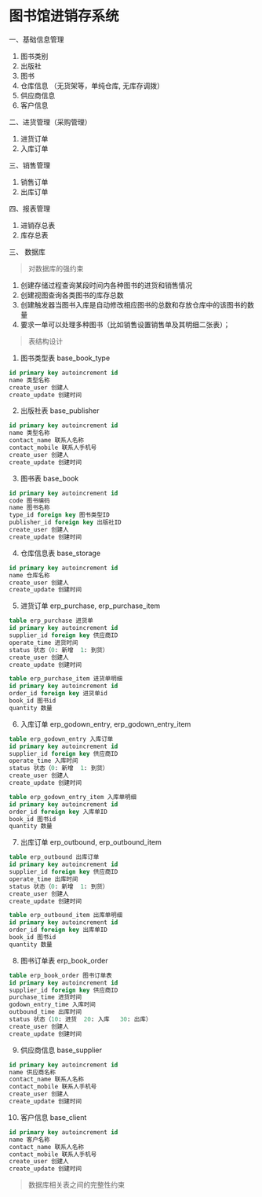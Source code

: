 # 图书馆进销存系统

一、基础信息管理

1. 图书类别
2. 出版社
3. 图书
4. 仓库信息 （无货架等，单纯仓库, 无库存调拨）
5. 供应商信息
6. 客户信息

二、进货管理（采购管理）
1. 进货订单
2. 入库订单

三、销售管理
1. 销售订单
2. 出库订单

四、报表管理
1. 进销存总表
2. 库存总表


三、 数据库

> 对数据库的强约束

1. 创建存储过程查询某段时间内各种图书的进货和销售情况
2. 创建视图查询各类图书的库存总数
3. 创建触发器当图书入库是自动修改相应图书的总数和存放仓库中的该图书的数量
4. 要求一单可以处理多种图书（比如销售设置销售单及其明细二张表）；

> 表结构设计

1. 图书类型表 base_book_type
```sql
id primary key autoincrement id 
name 类型名称
create_user 创建人
create_update 创建时间
```
2. 出版社表 base_publisher
```sql
id primary key autoincrement id 
name 类型名称
contact_name 联系人名称
contact_mobile 联系人手机号
create_user 创建人
create_update 创建时间
```
3. 图书表 base_book
```sql
id primary key autoincrement id 
code 图书编码
name 图书名称
type_id foreign key 图书类型ID
publisher_id foreign key 出版社ID
create_user 创建人
create_update 创建时间
```
4. 仓库信息表 base_storage
```sql
id primary key autoincrement id 
name 仓库名称
create_user 创建人
create_update 创建时间
```
5. 进货订单 erp_purchase, erp_purchase_item
```sql
table erp_purchase 进货单
id primary key autoincrement id 
supplier_id foreign key 供应商ID
operate_time 进货时间
status 状态（0: 新增  1: 到货）
create_user 创建人
create_update 创建时间

table erp_purchase_item 进货单明细
id primary key autoincrement id 
order_id foreign key 进货单id
book_id 图书id
quantity 数量
```
6. 入库订单 erp_godown_entry, erp_godown_entry_item
```sql
table erp_godown_entry 入库订单
id primary key autoincrement id 
supplier_id foreign key 供应商ID
operate_time 入库时间
status 状态（0: 新增  1: 到货）
create_user 创建人
create_update 创建时间

table erp_godown_entry_item 入库单明细
id primary key autoincrement id 
order_id foreign key 入库单ID
book_id 图书id
quantity 数量
```
7. 出库订单 erp_outbound, erp_outbound_item
```sql
table erp_outbound 出库订单
id primary key autoincrement id 
supplier_id foreign key 供应商ID
operate_time 出库时间
status 状态（0: 新增  1: 到货）
create_user 创建人
create_update 创建时间

table erp_outbound_item 出库单明细
id primary key autoincrement id 
order_id foreign key 出库单ID
book_id 图书id
quantity 数量
```
8. 图书订单表 erp_book_order
```sql
table erp_book_order 图书订单表
id primary key autoincrement id 
supplier_id foreign key 供应商ID
purchase_time 进货时间
godown_entry_time 入库时间
outbound_time 出库时间
status 状态（10: 进货  20: 入库   30: 出库）
create_user 创建人
create_update 创建时间

```
9. 供应商信息 base_supplier
```sql
id primary key autoincrement id 
name 供应商名称
contact_name 联系人名称
contact_mobile 联系人手机号
create_user 创建人
create_update 创建时间
```
10. 客户信息 base_client
```sql
id primary key autoincrement id 
name 客户名称
contact_name 联系人名称
contact_mobile 联系人手机号
create_user 创建人
create_update 创建时间
```
>  数据库相关表之间的完整性约束
